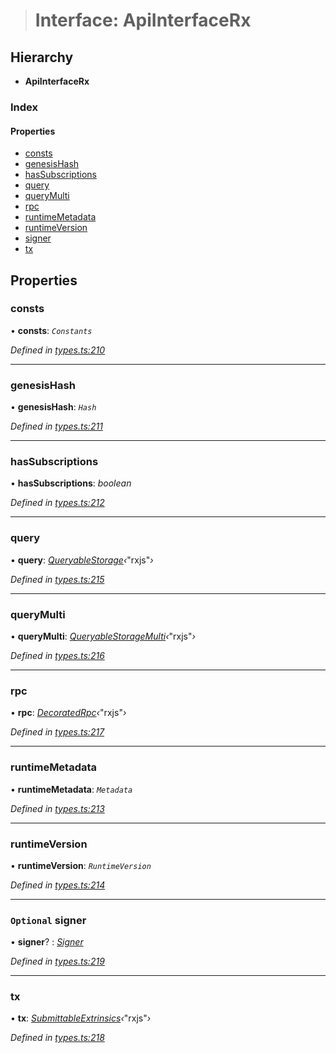 > # Interface: ApiInterfaceRx

## Hierarchy

* **ApiInterfaceRx**

### Index

#### Properties

* [consts](_types_.apiinterfacerx.md#consts)
* [genesisHash](_types_.apiinterfacerx.md#genesishash)
* [hasSubscriptions](_types_.apiinterfacerx.md#hassubscriptions)
* [query](_types_.apiinterfacerx.md#query)
* [queryMulti](_types_.apiinterfacerx.md#querymulti)
* [rpc](_types_.apiinterfacerx.md#rpc)
* [runtimeMetadata](_types_.apiinterfacerx.md#runtimemetadata)
* [runtimeVersion](_types_.apiinterfacerx.md#runtimeversion)
* [signer](_types_.apiinterfacerx.md#optional-signer)
* [tx](_types_.apiinterfacerx.md#tx)

## Properties

###  consts

• **consts**: *`Constants`*

*Defined in [types.ts:210](https://github.com/polkadot-js/api/blob/71c5920/packages/api/src/types.ts#L210)*

___

###  genesisHash

• **genesisHash**: *`Hash`*

*Defined in [types.ts:211](https://github.com/polkadot-js/api/blob/71c5920/packages/api/src/types.ts#L211)*

___

###  hasSubscriptions

• **hasSubscriptions**: *boolean*

*Defined in [types.ts:212](https://github.com/polkadot-js/api/blob/71c5920/packages/api/src/types.ts#L212)*

___

###  query

• **query**: *[QueryableStorage](_types_.queryablestorage.md)‹*"rxjs"*›*

*Defined in [types.ts:215](https://github.com/polkadot-js/api/blob/71c5920/packages/api/src/types.ts#L215)*

___

###  queryMulti

• **queryMulti**: *[QueryableStorageMulti](../modules/_types_.md#queryablestoragemulti)‹*"rxjs"*›*

*Defined in [types.ts:216](https://github.com/polkadot-js/api/blob/71c5920/packages/api/src/types.ts#L216)*

___

###  rpc

• **rpc**: *[DecoratedRpc](_types_.decoratedrpc.md)‹*"rxjs"*›*

*Defined in [types.ts:217](https://github.com/polkadot-js/api/blob/71c5920/packages/api/src/types.ts#L217)*

___

###  runtimeMetadata

• **runtimeMetadata**: *`Metadata`*

*Defined in [types.ts:213](https://github.com/polkadot-js/api/blob/71c5920/packages/api/src/types.ts#L213)*

___

###  runtimeVersion

• **runtimeVersion**: *`RuntimeVersion`*

*Defined in [types.ts:214](https://github.com/polkadot-js/api/blob/71c5920/packages/api/src/types.ts#L214)*

___

### `Optional` signer

• **signer**? : *[Signer](_types_.signer.md)*

*Defined in [types.ts:219](https://github.com/polkadot-js/api/blob/71c5920/packages/api/src/types.ts#L219)*

___

###  tx

• **tx**: *[SubmittableExtrinsics](_types_.submittableextrinsics.md)‹*"rxjs"*›*

*Defined in [types.ts:218](https://github.com/polkadot-js/api/blob/71c5920/packages/api/src/types.ts#L218)*